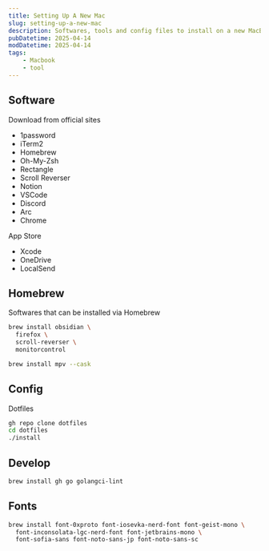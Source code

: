 ```yaml
---
title: Setting Up A New Mac
slug: setting-up-a-new-mac
description: Softwares, tools and config files to install on a new MacBook
pubDatetime: 2025-04-14
modDatetime: 2025-04-14
tags:
    - Macbook
    - tool
---
```


## Software

Download from official sites

- 1password
- iTerm2
- Homebrew
- Oh-My-Zsh
- Rectangle
- Scroll Reverser
- Notion
- VSCode
- Discord
- Arc
- Chrome

App Store

- Xcode
- OneDrive
- LocalSend

## Homebrew

Softwares that can be installed via Homebrew

```bash
brew install obsidian \
  firefox \
  scroll-reverser \
  monitorcontrol

brew install mpv --cask
```

## Config

Dotfiles

```bash
gh repo clone dotfiles
cd dotfiles
./install
```

## Develop

```bash
brew install gh go golangci-lint
```

## Fonts

```bash
brew install font-0xproto font-iosevka-nerd-font font-geist-mono \
  font-inconsolata-lgc-nerd-font font-jetbrains-mono \
  font-sofia-sans font-noto-sans-jp font-noto-sans-sc
```
